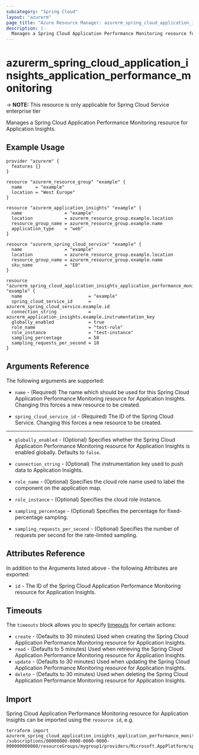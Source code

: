 ```yaml
---
subcategory: "Spring Cloud"
layout: "azurerm"
page_title: "Azure Resource Manager: azurerm_spring_cloud_application_insights_application_performance_monitoring"
description: |-
  Manages a Spring Cloud Application Performance Monitoring resource for Application Insights.
---
```


# azurerm_spring_cloud_application_insights_application_performance_monitoring

-> **NOTE:** This resource is only applicable for Spring Cloud Service enterprise tier

Manages a Spring Cloud Application Performance Monitoring resource for Application Insights.

## Example Usage

```hcl
provider "azurerm" {
  features {}
}

resource "azurerm_resource_group" "example" {
  name     = "example"
  location = "West Europe"
}

resource "azurerm_application_insights" "example" {
  name                = "example"
  location            = azurerm_resource_group.example.location
  resource_group_name = azurerm_resource_group.example.name
  application_type    = "web"
}

resource "azurerm_spring_cloud_service" "example" {
  name                = "example"
  location            = azurerm_resource_group.example.location
  resource_group_name = azurerm_resource_group.example.name
  sku_name            = "E0"
}

resource "azurerm_spring_cloud_application_insights_application_performance_monitoring" "example" {
  name                         = "example"
  spring_cloud_service_id      = azurerm_spring_cloud_service.example.id
  connection_string            = azurerm_application_insights.example.instrumentation_key
  globally_enabled             = true
  role_name                    = "test-role"
  role_instance                = "test-instance"
  sampling_percentage          = 50
  sampling_requests_per_second = 10
}
```

## Arguments Reference

The following arguments are supported:

* `name` - (Required) The name which should be used for this Spring Cloud Application Performance Monitoring resource for Application Insights. Changing this forces a new resource to be created.

* `spring_cloud_service_id` - (Required) The ID of the Spring Cloud Service. Changing this forces a new resource to be created.

---

* `globally_enabled` - (Optional) Specifies whether the Spring Cloud Application Performance Monitoring resource for Application Insights is enabled globally. Defaults to `false`.

* `connection_string` - (Optional) The instrumentation key used to push data to Application Insights.

* `role_name` - (Optional) Specifies the cloud role name used to label the component on the application map.

* `role_instance` - (Optional) Specifies the cloud role instance.
 
* `sampling_percentage` - (Optional) Specifies the percentage for fixed-percentage sampling.

* `sampling_requests_per_second` - (Optional) Specifies the number of requests per second for the rate-limited sampling. 

## Attributes Reference

In addition to the Arguments listed above - the following Attributes are exported: 

* `id` - The ID of the Spring Cloud Application Performance Monitoring resource for Application Insights.

## Timeouts

The `timeouts` block allows you to specify [timeouts](https://www.terraform.io/language/resources/syntax#operation-timeouts) for certain actions:

* `create` - (Defaults to 30 minutes) Used when creating the Spring Cloud Application Performance Monitoring resource for Application Insights.
* `read` - (Defaults to 5 minutes) Used when retrieving the Spring Cloud Application Performance Monitoring resource for Application Insights.
* `update` - (Defaults to 30 minutes) Used when updating the Spring Cloud Application Performance Monitoring resource for Application Insights.
* `delete` - (Defaults to 30 minutes) Used when deleting the Spring Cloud Application Performance Monitoring resource for Application Insights.

## Import

Spring Cloud Application Performance Monitoring resource for Application Insights can be imported using the `resource id`, e.g.

```shell
terraform import azurerm_spring_cloud_application_insights_application_performance_monitoring.example /subscriptions/00000000-0000-0000-0000-000000000000/resourceGroups/mygroup1/providers/Microsoft.AppPlatform/spring/service1/apms/apm1
```
